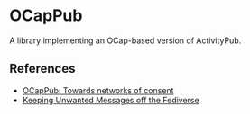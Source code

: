 # OCapPub

A library implementing an OCap-based version of ActivityPub.

## References

* [OCapPub: Towards networks of consent](https://gitlab.com/spritely/ocappub/blob/master/README.org)
* [Keeping Unwanted Messages off the Fediverse](https://github.com/WebOfTrustInfo/rwot9-prague/blob/master/topics-and-advance-readings/ap-unwanted-messages.md)